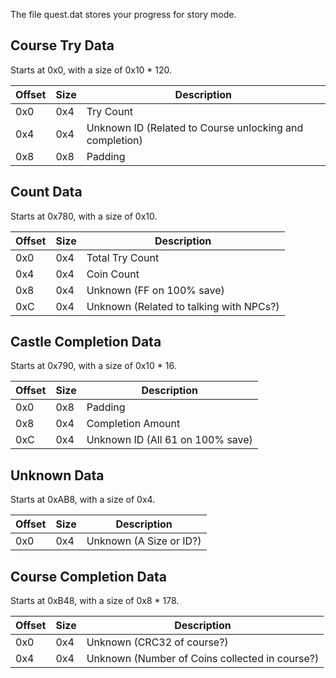 The file quest.dat stores your progress for story mode.

## Course Try Data

Starts at 0x0, with a size of 0x10 * 120.

| Offset | Size | Description                                             |
|--------|------|---------------------------------------------------------|
| 0x0    | 0x4  | Try Count                                               |
| 0x4    | 0x4  | Unknown ID (Related to Course unlocking and completion) |
| 0x8    | 0x8  | Padding                                                 |

## Count Data

Starts at 0x780, with a size of 0x10.

| Offset | Size | Description                             |
|--------|------|-----------------------------------------|
| 0x0    | 0x4  | Total Try Count                         |
| 0x4    | 0x4  | Coin Count                              |
| 0x8    | 0x4  | Unknown (FF on 100% save)               |
| 0xC    | 0x4  | Unknown (Related to talking with NPCs?) |

## Castle Completion Data

Starts at 0x790, with a size of 0x10 * 16.

| Offset | Size | Description                      |
|--------|------|----------------------------------|
| 0x0    | 0x8  | Padding                          |
| 0x8    | 0x4  | Completion Amount                |
| 0xC    | 0x4  | Unknown ID (All 61 on 100% save) |

## Unknown Data

Starts at 0xAB8, with a size of 0x4.

| Offset | Size | Description             |
|--------|------|-------------------------|
| 0x0    | 0x4  | Unknown (A Size or ID?) |

## Course Completion Data

Starts at 0xB48, with a size of 0x8 * 178.

| Offset | Size | Description                                    |
|--------|------|------------------------------------------------|
| 0x0    | 0x4  | Unknown (CRC32 of course?)                     |
| 0x4    | 0x4  | Unknown (Number of Coins collected in course?) |
